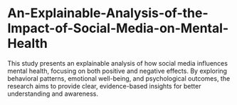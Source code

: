 # An-Explainable-Analysis-of-the-Impact-of-Social-Media-on-Mental-Health
This study presents an explainable analysis of how social media influences mental health, focusing on both positive and negative effects. By exploring behavioral patterns, emotional well-being, and psychological outcomes, the research aims to provide clear, evidence-based insights for better understanding and awareness.
